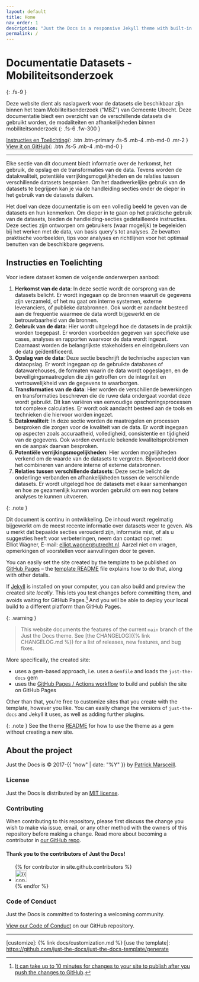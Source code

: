 ```yaml
---
layout: default
title: Home
nav_order: 1
description: "Just the Docs is a responsive Jekyll theme with built-in search that is easily customizable and hosted on GitHub Pages."
permalink: /
---
```


# Documentatie Datasets - Mobiliteitsonderzoek
{: .fs-9 }

Deze website dient als naslagwerk voor de datasets die beschikbaar zijn binnen het team Mobiliteitsonderzoek
(“MBZ”) van Gemeente Utrecht. Deze documentatie biedt een overzicht van de verschillende datasets die
gebruikt worden, de modaliteiten en afhankelijkheden binnen mobiliteitsonderzoek
{: .fs-6 .fw-300 }

[Instructies en Toelichting](#instructies-en-toelichting){: .btn .btn-primary .fs-5 .mb-4 .mb-md-0 .mr-2 }
[View it on GitHub][Just the Docs repo]{: .btn .fs-5 .mb-4 .mb-md-0 }

---

Elke sectie van dit document biedt informatie over de herkomst, het gebruik, de opslag en de transformaties van de data. Tevens worden de datakwaliteit, potentiële verrijkingsmogelijkheden en de relaties tussen verschillende datasets besproken. Om het daadwerkelijke gebruik van de datasets te begrijpen kan je via de handleiding secties onder de dieper in het gebruik van de datasets duiken.

Het doel van deze documentatie is om een volledig beeld te geven van de datasets en hun kenmerken. Om dieper in te gaan op het praktische gebruik van de datasets, bieden de handleiding-secties gedetailleerde instructies. Deze secties zijn ontworpen om gebruikers  (waar mogelijk) te begeleiden bij het werken met de data, van basis query's tot analyses. Ze bevatten praktische voorbeelden, tips voor analyses en richtlijnen voor het optimaal benutten van de beschikbare gegevens.



## Instructies en Toelichting

Voor iedere dataset komen de volgende onderwerpen aanbod:

1. **Herkomst van de data**: In deze sectie wordt de oorsprong van de datasets belicht. Er wordt ingegaan op de bronnen waaruit de gegevens zijn verzameld, of het nu gaat om interne systemen, externe leveranciers, of publieke databronnen. Ook wordt er aandacht besteed aan de frequentie waarmee de data wordt bijgewerkt en de betrouwbaarheid van de bronnen.
2. **Gebruik van de data**: Hier wordt uitgelegd hoe de datasets in de praktijk worden toegepast. Er worden voorbeelden gegeven van specifieke use cases, analyses en rapporten waarvoor de data wordt ingezet. Daarnaast worden de belangrijkste stakeholders en eindgebruikers van de data geïdentificeerd.
3. **Opslag van de data**: Deze sectie beschrijft de technische aspecten van dataopslag. Er wordt ingegaan op de gebruikte databases of datawarehouses, de formaten waarin de data wordt opgeslagen, en de beveiligingsmaatregelen die zijn getroffen om de integriteit en vertrouwelijkheid van de gegevens te waarborgen.
4. **Transformaties van de data**: Hier worden de verschillende bewerkingen en transformaties beschreven die de ruwe data ondergaat voordat deze wordt gebruikt. Dit kan variëren van eenvoudige opschoningsprocessen tot complexe calculaties. Er wordt ook aandacht besteed aan de tools en technieken die hiervoor worden ingezet.
5. **Datakwaliteit**: In deze sectie worden de maatregelen en processen besproken die zorgen voor de kwaliteit van de data. Er wordt ingegaan op aspecten zoals accuraatheid, volledigheid, consistentie en tijdigheid van de gegevens. Ook worden eventuele bekende kwaliteitsproblemen en de aanpak daarvan besproken.
6. **Potentiële verrijkingsmogelijkheden**: Hier worden mogelijkheden verkend om de waarde van de datasets te vergroten. Bijvoorbeeld door het combineren van andere interne of externe databronnen.
7. **Relaties tussen verschillende datasets**: Deze sectie belicht de onderlinge verbanden en afhankelijkheden tussen de verschillende datasets. Er wordt uitgelegd hoe de datasets met elkaar samenhangen en hoe ze gezamenlijk kunnen worden gebruikt om een nog betere analyses te kunnen uitvoeren.

{: .note }

Dit document is continu in ontwikkeling. De inhoud wordt regelmatig bijgewerkt om de meest recente informatie over datasets weer te geven. Als u merkt dat bepaalde secties verouderd zijn, informatie mist, of als u suggesties heeft voor verbeteringen, neem dan contact op met:<br> Elliot Wagner, E-mail: [elliot.wagner@utrecht.nl](mailto:elliot.wagner@utrecht.nl). Aarzel niet om vragen, opmerkingen of voorstellen voor aanvullingen door te geven. 



You can easily set the site created by the template to be published on [GitHub Pages] – the [template README] file explains how to do that, along with other details.

If [Jekyll] is installed on your computer, you can also build and preview the created site *locally*. This lets you test changes before committing them, and avoids waiting for GitHub Pages.[^2] And you will be able to deploy your local build to a different platform than GitHub Pages.

{: .warning }

> This website documents the features of the current `main` branch of the Just the Docs theme. See [the CHANGELOG]({% link CHANGELOG.md %}) for a list of releases, new features, and bug fixes.

More specifically, the created site:

- uses a gem-based approach, i.e. uses a `Gemfile` and loads the `just-the-docs` gem
- uses the [GitHub Pages / Actions workflow] to build and publish the site on GitHub Pages

Other than that, you're free to customize sites that you create with the template, however you like. You can easily change the versions of `just-the-docs` and Jekyll it uses, as well as adding further plugins.

{: .note }
See the theme [README][Just the Docs README] for how to use the theme as a gem without creating a new site.

## About the project

Just the Docs is &copy; 2017-{{ "now" | date: "%Y" }} by [Patrick Marsceill](https://patrickmarsceill.com).

### License

Just the Docs is distributed by an [MIT license](https://github.com/just-the-docs/just-the-docs/tree/main/LICENSE.txt).

### Contributing

When contributing to this repository, please first discuss the change you wish to make via issue,
email, or any other method with the owners of this repository before making a change. Read more about becoming a contributor in [our GitHub repo](https://github.com/just-the-docs/just-the-docs#contributing).

#### Thank you to the contributors of Just the Docs!

<ul class="list-style-none">
{% for contributor in site.github.contributors %}
  <li class="d-inline-block mr-1">
     <a href="{{ contributor.html_url }}"><img src="{{ contributor.avatar_url }}" width="32" height="32" alt="{{ contributor.login }}"></a>
  </li>
{% endfor %}
</ul>

### Code of Conduct

Just the Docs is committed to fostering a welcoming community.

[View our Code of Conduct](https://github.com/just-the-docs/just-the-docs/tree/main/CODE_OF_CONDUCT.md) on our GitHub repository.

----

[^1]: The [source file for this page] uses all three markup languages.

[^2]: [It can take up to 10 minutes for changes to your site to publish after you push the changes to GitHub](https://docs.github.com/en/pages/setting-up-a-github-pages-site-with-jekyll/creating-a-github-pages-site-with-jekyll#creating-your-site).

[Jekyll]: https://jekyllrb.com
[Markdown]: https://daringfireball.net/projects/markdown/
[Liquid]: https://github.com/Shopify/liquid/wiki
[Front matter]: https://jekyllrb.com/docs/front-matter/
[Jekyll configuration]: https://jekyllrb.com/docs/configuration/
[source file for this page]: https://github.com/just-the-docs/just-the-docs/blob/main/index.md
[Just the Docs Template]: https://just-the-docs.github.io/just-the-docs-template/
[Just the Docs]: https://just-the-docs.com
[Just the Docs repo]: https://github.com/just-the-docs/just-the-docs
[Just the Docs README]: https://github.com/just-the-docs/just-the-docs/blob/main/README.md
[GitHub Pages]: https://pages.github.com/
[Template README]: https://github.com/just-the-docs/just-the-docs-template/blob/main/README.md
[GitHub Pages / Actions workflow]: https://github.blog/changelog/2022-07-27-github-pages-custom-github-actions-workflows-beta/
[customize]: {% link docs/customization.md %}
[use the template]: https://github.com/just-the-docs/just-the-docs-template/generate
